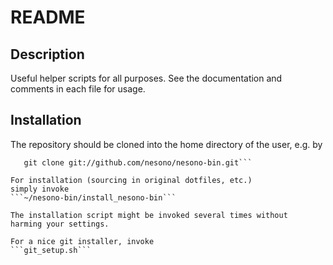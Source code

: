 # README

## Description

Useful helper scripts for all purposes. See the documentation and comments in
each file for usage.

## Installation

The repository should be cloned into the home directory of the user, e.g. by
```cd ~/
   git clone git://github.com/nesono/nesono-bin.git```

For installation (sourcing in original dotfiles, etc.)
simply invoke
```~/nesono-bin/install_nesono-bin```

The installation script might be invoked several times without
harming your settings.

For a nice git installer, invoke
```git_setup.sh```
